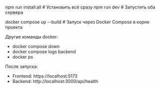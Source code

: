 npm run install:all           # Установить всё сразу
npm run dev                   # Запустить оба сервера

docker compose up --build     # Запуск через Docker Compose в корне проекта

Другие команды docker:
 - docker compose down
 - docker compose logs backend
 - docker ps



После запуска:
   * Frontend: https://localhost:5173
   * Backend: http://localhost:3000/api/health

